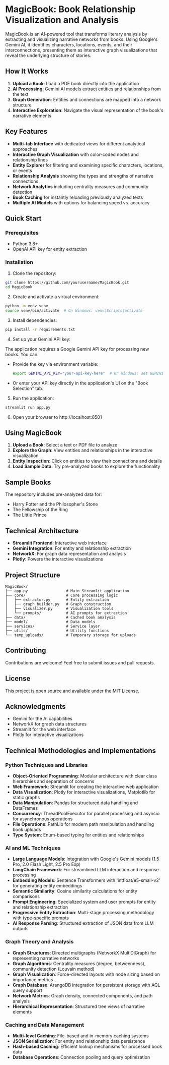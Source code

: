 # MagicBook: Book Relationship Visualization and Analysis

MagicBook is an AI-powered tool that transforms literary analysis by extracting and visualizing narrative networks from books. Using Google's Gemini AI, it identifies characters, locations, events, and their interconnections, presenting them as interactive graph visualizations that reveal the underlying structure of stories.

## How It Works

1. **Upload a Book**: Load a PDF book directly into the application
2. **AI Processing**: Gemini AI models extract entities and relationships from the text
3. **Graph Generation**: Entities and connections are mapped into a network structure
4. **Interactive Exploration**: Navigate the visual representation of the book's narrative elements

## Key Features

- **Multi-tab Interface** with dedicated views for different analytical approaches
- **Interactive Graph Visualization** with color-coded nodes and relationship lines
- **Entity Explorer** for filtering and examining specific characters, locations, or events
- **Relationship Analysis** showing the types and strengths of narrative connections
- **Network Analytics** including centrality measures and community detection
- **Book Caching** for instantly reloading previously analyzed texts
- **Multiple AI Models** with options for balancing speed vs. accuracy

## Quick Start

### Prerequisites

- Python 3.8+
- OpenAI API key for entity extraction

### Installation

1. Clone the repository:
```bash
git clone https://github.com/yourusername/MagicBook.git
cd MagicBook
```

2. Create and activate a virtual environment:
```bash
python -m venv venv
source venv/bin/activate  # On Windows: venv\Scripts\activate
```

3. Install dependencies:
```bash
pip install -r requirements.txt
```

4. Set up your Gemini API key:

The application requires a Google Gemini API key for processing new books. You can:

- Provide the key via environment variable:
  ```bash
  export GEMINI_API_KEY="your-api-key-here"  # On Windows: set GEMINI_API_KEY=your-api-key-here
  ```

- Or enter your API key directly in the application's UI on the "Book Selection" tab.

5. Run the application:
```bash
streamlit run app.py
```

6. Open your browser to http://localhost:8501

## Using MagicBook

1. **Upload a Book**: Select a text or PDF file to analyze
2. **Explore the Graph**: View entities and relationships in the interactive visualization
3. **Entity Inspection**: Click on entities to view their connections and details
4. **Load Sample Data**: Try pre-analyzed books to explore the functionality

## Sample Books

The repository includes pre-analyzed data for:
- Harry Potter and the Philosopher's Stone
- The Fellowship of the Ring
- The Little Prince

## Technical Architecture

- **Streamlit Frontend**: Interactive web interface
- **Gemini Integration**: For entity and relationship extraction
- **NetworkX**: For graph data representation and analysis
- **Plotly**: Powers the interactive visualizations

## Project Structure

```
MagicBook/
├── app.py                 # Main Streamlit application
├── core/                  # Core processing logic
│   ├── extractor.py       # Entity extraction
│   ├── graph_builder.py   # Graph construction
│   ├── visualizer.py      # Visualization tools
│   └── prompts/           # AI prompts for extraction
├── data/                  # Cached book analysis
├── model/                 # Data models
├── services/              # Service layer
├── utils/                 # Utility functions
└── temp_uploads/          # Temporary storage for uploads
```

## Contributing

Contributions are welcome! Feel free to submit issues and pull requests.

## License

This project is open source and available under the MIT License.

## Acknowledgments

- Gemini for the AI capabilities
- NetworkX for graph data structures
- Streamlit for the web interface
- Plotly for interactive visualizations

## Technical Methodologies and Implementations

### Python Techniques and Libraries
- **Object-Oriented Programming**: Modular architecture with clear class hierarchies and separation of concerns
- **Web Framework**: Streamlit for creating the interactive web application
- **Data Visualization**: Plotly for interactive visualizations, Matplotlib for static graphs
- **Data Manipulation**: Pandas for structured data handling and DataFrames
- **Concurrency**: ThreadPoolExecutor for parallel processing and asyncio for asynchronous operations
- **File Operations**: PathLib for modern path manipulation and handling book uploads
- **Type System**: Enum-based typing for entities and relationships

### AI and ML Techniques
- **Large Language Models**: Integration with Google's Gemini models (1.5 Pro, 2.0 Flash Light, 2.5 Pro Exp)
- **LangChain Framework**: For streamlined LLM interaction and response processing
- **Embedding Models**: Sentence Transformers with 'intfloat/e5-small-v2' for generating entity embeddings
- **Semantic Similarity**: Cosine similarity calculations for entity comparisons
- **Prompt Engineering**: Specialized system and user prompts for entity and relationship extraction
- **Progressive Entity Extraction**: Multi-stage processing methodology with type-specific prompts
- **AI Response Parsing**: Structured extraction of JSON data from LLM outputs

### Graph Theory and Analysis
- **Graph Structures**: Directed multigraphs (NetworkX MultiDiGraph) for representing narrative networks
- **Graph Algorithms**: Centrality measures (degree, betweenness), community detection (Louvain method)
- **Graph Visualization**: Force-directed layouts with node sizing based on importance metrics
- **Graph Database**: ArangoDB integration for persistent storage with AQL query support
- **Network Metrics**: Graph density, connected components, and path analysis
- **Hierarchical Representation**: Structured tree views of narrative elements

### Caching and Data Management
- **Multi-level Caching**: File-based and in-memory caching systems
- **JSON Serialization**: For entity and relationship data persistence
- **Hash-based Caching**: Efficient lookup mechanisms for processed book data
- **Database Operations**: Connection pooling and query optimization